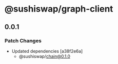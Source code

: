 # @sushiswap/graph-client

## 0.0.1

### Patch Changes

- Updated dependencies [a38f2e6a]
  - @sushiswap/chain@0.1.0
